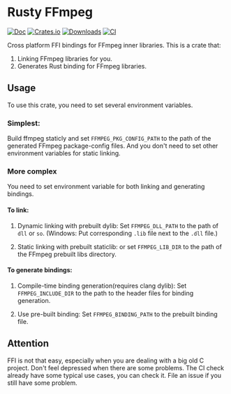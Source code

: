 # Rusty FFmpeg

[![Doc](https://docs.rs/rusty_ffmpeg/badge.svg?style=flat-square)](https://docs.rs/rusty_ffmpeg)
[![Crates.io](https://img.shields.io/crates/v/rusty_ffmpeg)](https://crates.io/crates/rusty_ffmpeg)
[![Downloads](https://img.shields.io/crates/d/rusty_ffmpeg)](https://lib.rs/crates/rusty_ffmpeg)
[![CI](https://github.com/CCExtractor/rusty_ffmpeg/workflows/CI/badge.svg?branch=master&style=flat-square)](https://github.com/CCExtractor/rusty_ffmpeg/actions)

Cross platform FFI bindings for FFmpeg inner libraries. This is a crate that:

1. Linking FFmpeg libraries for you.
2. Generates Rust binding for FFmpeg libraries.

## Usage

To use this crate, you need to set several environment variables.

### Simplest:

Build ffmpeg staticly and set `FFMPEG_PKG_CONFIG_PATH` to the path of the generated FFmpeg package-config files. And you don't need to set other environment variables for static linking.

### More complex

You need to set environment variable for both linking and generating bindings.

#### To link: 

1. Dynamic linking with prebuilt dylib: Set `FFMPEG_DLL_PATH` to the path of `dll` or `so`. (Windows: Put corresponding `.lib` file next to the `.dll` file.)

2. Static linking with prebuilt staticlib:  or set `FFMPEG_LIB_DIR` to the path of the FFmpeg prebuilt libs directory.

#### To generate bindings: 

1. Compile-time binding generation(requires clang dylib): Set `FFMPEG_INCLUDE_DIR` to the path to the header files for binding generation.

2. Use pre-built binding: Set `FFMPEG_BINDING_PATH` to the prebuilt binding file.

## Attention

FFI is not that easy, especially when you are dealing with a big old C project. Don't feel depressed when there are some problems. The CI check already have some typical use cases, you can check it. File an issue if you still have some problem.
